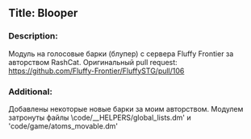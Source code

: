 ## Title: Blooper

### Description:

Модуль на голосовые барки (блупер) с сервера Fluffy Frontier за авторством RashCat. Оригинальный pull request: https://github.com/Fluffy-Frontier/FluffySTG/pull/106

### Additional:

Добавлены некоторые новые барки за моим авторством. Модулем затронуты файлы \code/__HELPERS/global_lists.dm' и 'code/game/atoms_movable.dm'